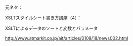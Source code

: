 元ネタ：

XSLTスタイルシート書き方講座（4）：

XSLTによるデータのソートと変数とパラメータ

http://www.atmarkit.co.jp/ait/articles/0109/18/news002.html